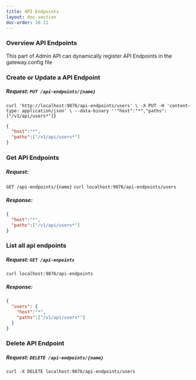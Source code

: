 ```yaml
---
title: API Endpoints
layout: doc-section
doc-order: 10.11
---
```


### Overview API Endpoints

This part of Admin API can dynamically register API Endpoints in the gateway.config file

### Create or Update a API Endpoint
##### Request: `PUT /api-endpoints/{name}`

`curl 'http://localhost:9876/api-endpoints/users' \
-X PUT -H 'content-type: application/json' \
--data-binary ''"host":"*","paths":["/v1/api/users*"]}`

```json
{
  "host":"*",
  "paths":["/v1/api/users*"]
}
```

### Get API Endpoints

##### Request: 
`GET /api-endpoints/{name}`
`curl localhost:9876/api-endpoints/users`

##### Response:
```json
{
  "host":"*",
  "paths":["/v1/api/users*"]
}
```

### List all api endpoints

##### Request: `GET /api-enpoints`
`curl localhost:9876/api-endpoints`
##### Response: 
```json
{
  "users": {
    "host":"*",
    "paths":["/v1/api/users*"]
  }
}
```

### Delete API Endpoint

##### Request: `DELETE /api-endpoints/{name}` 
`curl -X DELETE localhost:9876/api-endpoints/users`
